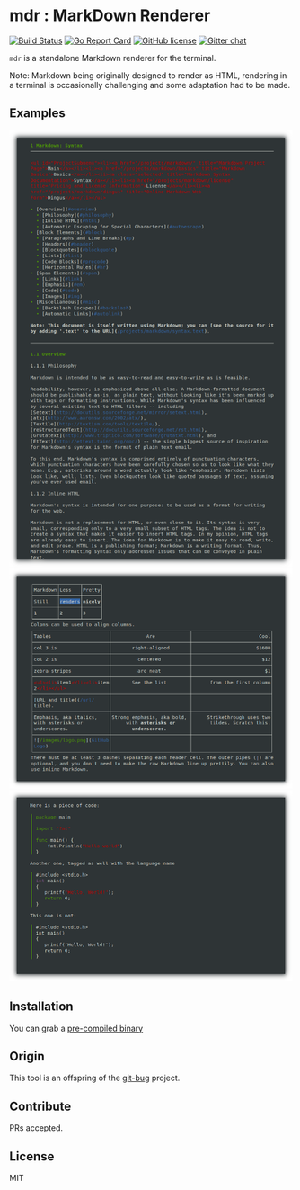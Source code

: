 # mdr : MarkDown Renderer

[![Build Status](https://travis-ci.org/MichaelMure/mdr.svg?branch=master)](https://travis-ci.org/MichaelMure/mdr)
[![Go Report Card](https://goreportcard.com/badge/github.com/MichaelMure/mdr)](https://goreportcard.com/report/github.com/MichaelMure/mdr)
[![GitHub license](https://img.shields.io/github/license/MichaelMure/mdr.svg)](https://github.com/MichaelMure/mdr/blob/master/LICENSE)
[![Gitter chat](https://badges.gitter.im/gitterHQ/gitter.png)](https://gitter.im/the-git-bug/Lobby)

`mdr` is a standalone Markdown renderer for the terminal.

Note: Markdown being originally designed to render as HTML, rendering in a terminal is occasionally challenging and some adaptation had to be made. 

## Examples

![rendered markdown](examples/markdown.png)
![rendered table](examples/table.png)
![rendered code](examples/code.png)

## Installation

You can grab a [pre-compiled binary](https://github.com/MichaelMure/mdr/releases/latest)

## Origin

This tool is an offspring of the [git-bug](https://github.com/MichaelMure/git-bug) project.

## Contribute

PRs accepted.

## License

MIT